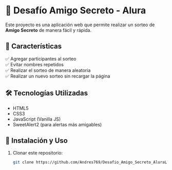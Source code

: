 # 🎁 Desafío Amigo Secreto - Alura

Este proyecto es una aplicación web que permite realizar un sorteo de **Amigo Secreto** de manera fácil y rápida.

## 🚀 Características

✅ Agregar participantes al sorteo  
✅ Evitar nombres repetidos  
✅ Realizar el sorteo de manera aleatoria  
✅ Realizar un nuevo sorteo sin recargar la página  

## 🛠️ Tecnologías Utilizadas

- HTML5  
- CSS3  
- JavaScript (Vanilla JS)  
- SweetAlert2 (para alertas más amigables)  

## 📌 Instalación y Uso

1. Clonar este repositorio:  
   ```bash
   git clone https://github.com/Andres769/Desafio_Amigo_Secreto_AluraLTM.git

